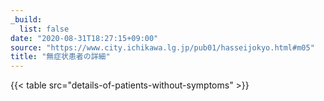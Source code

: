 ```yaml
---
_build:
  list: false
date: "2020-08-31T18:27:15+09:00"
source: "https://www.city.ichikawa.lg.jp/pub01/hasseijokyo.html#m05"
title: "無症状患者の詳細"
---
```


{{< table src="details-of-patients-without-symptoms" >}}
